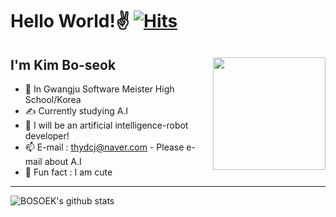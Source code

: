 
<!--
**BOSOEK/BOSOEK** is a ✨ _special_ ✨ repository because its `README.md` (this file) appears on your GitHub profile.

Here are some ideas to get you started:

- 🔭 I’m currently working on ...
- 🌱 I’m currently learning ...
- 👯 I’m looking to collaborate on ...
- 🤔 I’m looking for help with ...
- 💬 Ask me about ...
- 📫 How to reach me: ...
- 😄 Pronouns: ...
- ⚡ Fun fact: ...
-->

# Hello World!✌ [![Hits](https://hits.seeyoufarm.com/api/count/incr/badge.svg?url=https%3A%2F%2Fgithub.com%2FBOSOEK%2Fhit-counter&count_bg=%23676DB0&title_bg=%23352F2F&icon=&icon_color=%23E7E7E7&title=hits&edge_flat=false)](https://hits.seeyoufarm.com)

## I'm Kim Bo-seok<img src="https://user-images.githubusercontent.com/68007145/99542300-3e119c80-29f5-11eb-8c89-839efd8f1516.png" width="180" align="right">

- 🏫 In Gwangju Software Meister High School/Korea
- ✍ Currently studying A.I
- 💭 I will be an artificial intelligence-robot developer!
- 📫  E-mail : thydcj@naver.com - Please e-mail about A.I
- 🎃 Fun fact : I am cute

***

![BOSOEK's github stats](https://github-readme-stats.vercel.app/api?username=Kinetic27&show_icons=true)




